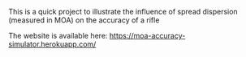 This is a quick project to illustrate the influence of spread dispersion (measured in MOA) on the accuracy of a rifle

The website is available here: https://moa-accuracy-simulator.herokuapp.com/